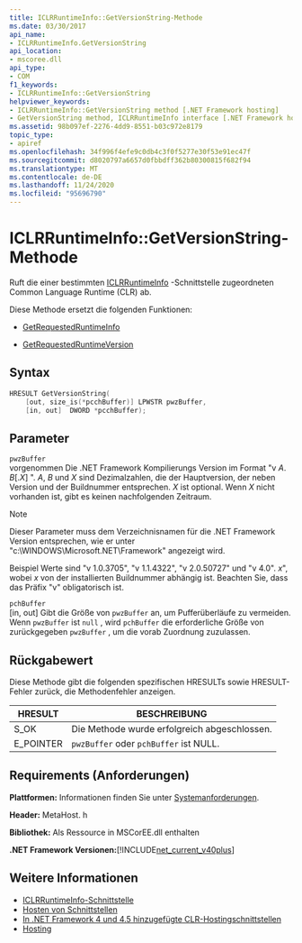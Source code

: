 ```yaml
---
title: ICLRRuntimeInfo::GetVersionString-Methode
ms.date: 03/30/2017
api_name:
- ICLRRuntimeInfo.GetVersionString
api_location:
- mscoree.dll
api_type:
- COM
f1_keywords:
- ICLRRuntimeInfo::GetVersionString
helpviewer_keywords:
- ICLRRuntimeInfo::GetVersionString method [.NET Framework hosting]
- GetVersionString method, ICLRRuntimeInfo interface [.NET Framework hosting]
ms.assetid: 98b097ef-2276-4dd9-8551-b03c972e8179
topic_type:
- apiref
ms.openlocfilehash: 34f996f4efe9c0db4c3f0f5277e30f53e91ec47f
ms.sourcegitcommit: d8020797a6657d0fbbdff362b80300815f682f94
ms.translationtype: MT
ms.contentlocale: de-DE
ms.lasthandoff: 11/24/2020
ms.locfileid: "95696790"
---
```

# <a name="iclrruntimeinfogetversionstring-method"></a>ICLRRuntimeInfo::GetVersionString-Methode

Ruft die einer bestimmten [ICLRRuntimeInfo](iclrruntimeinfo-interface.md) -Schnittstelle zugeordneten Common Language Runtime (CLR) ab.  
  
 Diese Methode ersetzt die folgenden Funktionen:  
  
- [GetRequestedRuntimeInfo](getrequestedruntimeinfo-function.md)  
  
- [GetRequestedRuntimeVersion](getrequestedruntimeversion-function.md)  
  
## <a name="syntax"></a>Syntax  
  
```cpp  
HRESULT GetVersionString(  
    [out, size_is(*pcchBuffer)] LPWSTR pwzBuffer,  
    [in, out]  DWORD *pcchBuffer);  
```  
  
## <a name="parameters"></a>Parameter  

 `pwzBuffer`  
 vorgenommen Die .NET Framework Kompilierungs Version im Format "v *A*. *B*[.*X*] ". *A*, *B* und *X* sind Dezimalzahlen, die der Hauptversion, der neben Version und der Buildnummer entsprechen. *X* ist optional. Wenn *X* nicht vorhanden ist, gibt es keinen nachfolgenden Zeitraum.  
  
> [!NOTE]
> Dieser Parameter muss dem Verzeichnisnamen für die .NET Framework Version entsprechen, wie er unter "c:\WINDOWS\Microsoft.NET\Framework" angezeigt wird.  
  
 Beispiel Werte sind "v 1.0.3705", "v 1.1.4322", "v 2.0.50727" und "v 4.0". *x*", wobei *x* von der installierten Buildnummer abhängig ist. Beachten Sie, dass das Präfix "v" obligatorisch ist.  
  
 `pchBuffer`  
 [in, out] Gibt die Größe von `pwzBuffer` an, um Pufferüberläufe zu vermeiden. Wenn `pwzBuffer` ist `null` , wird `pchBuffer` die erforderliche Größe von zurückgegeben `pwzBuffer` , um die vorab Zuordnung zuzulassen.  
  
## <a name="return-value"></a>Rückgabewert  

 Diese Methode gibt die folgenden spezifischen HRESULTs sowie HRESULT-Fehler zurück, die Methodenfehler anzeigen.  
  
|HRESULT|BESCHREIBUNG|  
|-------------|-----------------|  
|S_OK|Die Methode wurde erfolgreich abgeschlossen.|  
|E_POINTER|`pwzBuffer` oder `pchBuffer` ist NULL.|  
  
## <a name="requirements"></a>Requirements (Anforderungen)  

 **Plattformen:** Informationen finden Sie unter [Systemanforderungen](../../get-started/system-requirements.md).  
  
 **Header:** MetaHost. h  
  
 **Bibliothek:** Als Ressource in MSCorEE.dll enthalten  
  
 **.NET Framework Versionen:**[!INCLUDE[net_current_v40plus](../../../../includes/net-current-v40plus-md.md)]  
  
## <a name="see-also"></a>Weitere Informationen

- [ICLRRuntimeInfo-Schnittstelle](iclrruntimeinfo-interface.md)
- [Hosten von Schnittstellen](hosting-interfaces.md)
- [In .NET Framework 4 und 4.5 hinzugefügte CLR-Hostingschnittstellen](clr-hosting-interfaces-added-in-the-net-framework-4-and-4-5.md)
- [Hosting](index.md)
